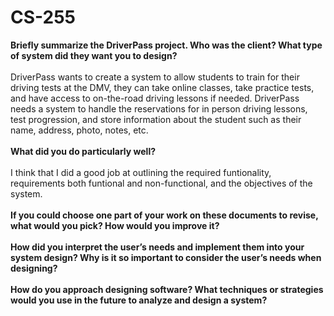 # CS-255
<b>Briefly summarize the DriverPass project. Who was the client? What type of system did they want you to design?<br></br></b>
  DriverPass wants to create a system to allow students to train for their driving tests at the DMV, they can take online classes, take practice tests, and have access to on-the-road driving lessons if needed. DriverPass needs a system to handle the reservations for in person driving lessons, test progression, and store information about the student such as their name, address, photo, notes, etc. <br></br>
<b>What did you do particularly well?<br></br></b>
  I think that I did a good job at outlining the required funtionality, requirements both funtional and non-functional, and the objectives of the system.<br></br>
<b>If you could choose one part of your work on these documents to revise, what would you pick? How would you improve it?<br></br></b>
<b>How did you interpret the user’s needs and implement them into your system design? Why is it so important to consider the user’s needs when designing?<br></br></b>
<b>How do you approach designing software? What techniques or strategies would you use in the future to analyze and design a system?<br></br></b>
